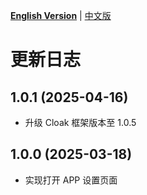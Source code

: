 [**English Version**](./CHANGELOG-EN.md) | [中文版](./CHANGELOG.md)

# 更新日志

## 1.0.1 (2025-04-16)
- 升级 Cloak 框架版本至 1.0.5

## 1.0.0 (2025-03-18)
- 实现打开 APP 设置页面

